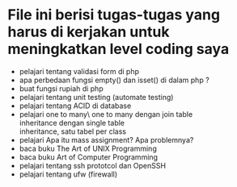 # File ini berisi tugas-tugas yang harus di kerjakan untuk meningkatkan level coding saya 

- pelajari tentang validasi form di php 
- apa perbedaan fungsi empty() dan isset() di dalam php ?
- buat fungsi rupiah di php 
- pelajari tentang unit testing (automate testing)
- pelajari tentang ACID di database
- pelajari one to many\ 
           one to many dengan join table\
		   inheritance dengan single table\
           inheritance, satu tabel per class
- pelajari Apa itu mass assignment? Apa problemnya?
- baca buku The Art of UNIX Programming 
- baca buku Art of Computer Programming
- pelajari tentang ssh prototcol dan OpenSSH
- pelajari tentang ufw (firewall)

